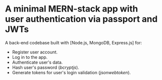# A minimal MERN-stack app with user authentication via passport and JWTs

A back-end codebase built with [Node.js, MongoDB, Express.js] for:

- Register user account.
- Log in to the app.
- Authenticate user's data.
- Hash user's password (_bcryptjs_).
- Generate tokens for user's login validation (_jsonwebtoken_).

